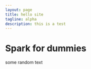 ```yaml
---
layout: page
title: hello site
tagline: alpha
description: this is a test 
---
```

# Spark for dummies
some random text
